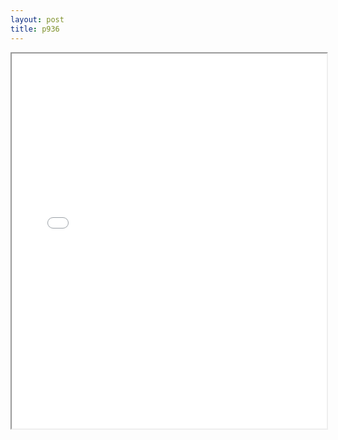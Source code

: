 ```yaml
---
layout: post
title: p936
---
```


<div class="pdf-container">
<iframe src="/ea/assets/pdfs/pubs.n.ins/p936.pdf" height="600" width="100%" allowFullScreen="true"></iframe>
</div>

